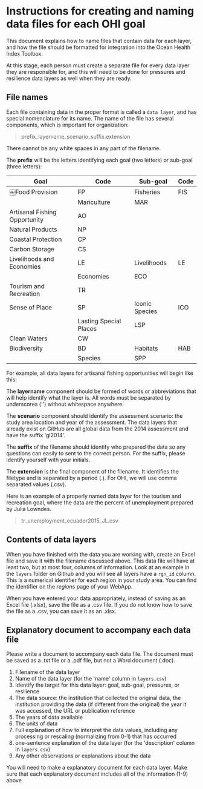 # Instructions for creating and naming data files for each OHI goal

This document explains how to name files that contain data for each layer, and how the file should be formatted for integration into the Ocean Health Index Toolbox.

At this stage, each person must create a separate file for every data layer they are responsible for, and this will need to be done for pressures and resilience data layers as well when they are ready.

## File names

Each file containing data in the proper format is called a `data layer`, and has special nomenclature for its name. The name of the file has several components, which is important for organization:

> prefix_layername_scenario_suffix.extension

There cannot be any white spaces in any part of the filename.

The **prefix** will be the letters identifying each goal (two letters) or sub-goal (three letters):

Goal | Code | Sub-goal | Code
---- | ---- | -------- | ----
￼Food Provision | FP | Fisheries | FIS
 | | Mariculture | MAR
Artisanal Fishing Opportunity | AO
Natural Products | NP
Coastal Protection | CP
Carbon Storage | CS
Livelihoods and Economies | LE | Livelihoods | LE
 | | Economies | ECO
Tourism and Recreation | TR
Sense of Place | SP | Iconic Species | ICO
 | | Lasting Special Places | LSP
Clean Waters | CW
Biodiversity  | BD | Habitats | HAB  
 | | Species | SPP

For example, all data layers for artisanal fishing opportunities will begin like this:

The **layername** component should be formed of words or abbreviations that will help identify what the layer is. All words must be separated by underscores ('') without whitespace anywhere.

The **scenario** component should identify the assessment scenario: the study area location and year of the assessment. The data layers that already exist on GitHub are all global data from the 2014 assessment  and have the  suffix 'gl2014'.


The **suffix** of the filename should identify who prepared the data so any questions can easily to sent to the correct person. For the suffix, please identify yourself with your initials.

The **extension** is the final component  of the filename. It identifies the filetype and is  separated by a period (.). For OHI, we will use comma separated values (.csv).

Here is an example of a properly named data layer for the  tourism and recreation goal, where the data are the percent of unemployment  prepared by Julia Lowndes.

> tr_unemployment_ecuador2015_JL.csv

## Contents of data layers

When you have finished with the data you are working with, create an Excel file and save it with the filename discussed above. This data file will have at least two, but at most four, columns of information.  Look at an example in the `layers` folder on Github and you will see all layers have a `rgn_id` column. This is a numerical identifier for each region in your study area. You can find the identifier on the *regions* page of your WebApp.

When you have entered your data appropriately, instead of saving as an Excel file (.xlsx), save the file as a .csv file. If you do not know how to save the file as a .csv, you can save it as an .xlsx.

## Explanatory document to accompany  each data file

Please write a document to accompany each data file. The document must be saved as a .txt file or a .pdf file, but not a Word document (.doc).

1. Filename of the data layer
1. Name of the data layer (for the 'name' column in `layers.csv`)
1. Identify the target for this data layer: goal, sub-goal, pressures, or resilience
1. The data source: the institution that collected the original data, the institution providing the data (if different from the original) the year it was accessed, the URL or publication reference
1. The years of data available
1. The units of data
1. Full explanation of how to interpret the data values, including any processing or rescaling (normalizing from 0-1) that has occurred
1. one-sentence explanation of the data layer (for the 'description' column in `layers.csv`)
1. Any other observations or explanations about the data

You will need to make a explanatory document for each data layer. Make sure that each explanatory document includes all of the information (1-9) above. 
